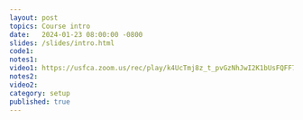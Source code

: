 ```yaml
---
layout: post
topics: Course intro
date:   2024-01-23 08:00:00 -0800
slides: /slides/intro.html
code1: 
notes1: 
video1: https://usfca.zoom.us/rec/play/k4UcTmj8z_t_pvGzNhJwI2K1bUsFQFF7TCtEdg4Xh2V1LLwRytYvDkEHHm_sDpaU6tF3mCse_ZAfavM.rk2Smk_Sj3cRgpwh?canPlayFromShare=true&from=share_recording_detail&continueMode=true&componentName=rec-play&originRequestUrl=https%3A%2F%2Fusfca.zoom.us%2Frec%2Fshare%2FcQDNNF2W3ogvTzTTYb5vt_IUKHs9e_YF2yJcfoDQ7KjCggLMZXKMpaMmVC93PF6n.t1-RQBaZ-98CSWPU
notes2: 
video2: 
category: setup
published: true
---
```


